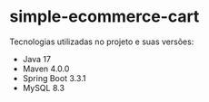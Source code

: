 # simple-ecommerce-cart

Tecnologias utilizadas no projeto e suas versões:
- Java 17
- Maven 4.0.0
- Spring Boot 3.3.1
- MySQL 8.3
